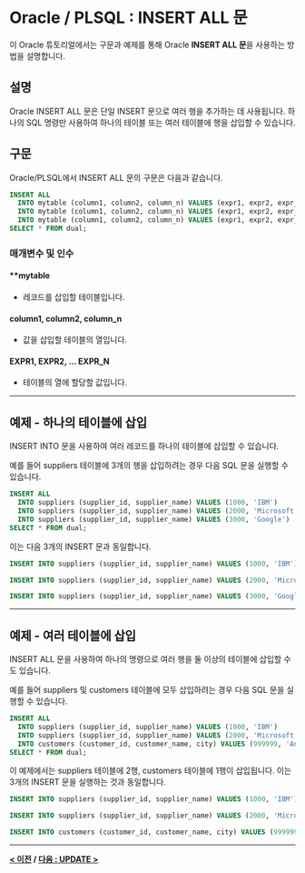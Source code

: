 # Oracle / PLSQL : INSERT ALL 문

이 Oracle 튜토리얼에서는 구문과 예제를 통해 Oracle **INSERT ALL 문**을 사용하는 방법을 설명합니다.

## 설명
Oracle INSERT ALL 문은 단일 INSERT 문으로 여러 행을 추가하는 데 사용됩니다. 하나의 SQL 명령만 사용하여 하나의 테이블 또는 여러 테이블에 행을 삽입할 수 있습니다.

## 구문
Oracle/PLSQL에서 INSERT ALL 문의 구문은 다음과 같습니다.
```SQL
INSERT ALL
  INTO mytable (column1, column2, column_n) VALUES (expr1, expr2, expr_n)
  INTO mytable (column1, column2, column_n) VALUES (expr1, expr2, expr_n)
  INTO mytable (column1, column2, column_n) VALUES (expr1, expr2, expr_n)
SELECT * FROM dual;
```
### 매개변수 및 인수
#### **mytable
- 레코드를 삽입할 테이블입니다.
#### **column1, column2, column_n**
- 값을 삽입할 테이블의 열입니다.
#### **EXPR1, EXPR2, ... EXPR_N**
- 테이블의 열에 할당할 값입니다.

---
## 예제 - 하나의 테이블에 삽입
INSERT INTO 문을 사용하여 여러 레코드를 하나의 테이블에 삽입할 수 있습니다.

예를 들어 suppliers 테이블에 3개의 행을 삽입하려는 경우 다음 SQL 문을 실행할 수 있습니다.
```SQL
INSERT ALL
  INTO suppliers (supplier_id, supplier_name) VALUES (1000, 'IBM')
  INTO suppliers (supplier_id, supplier_name) VALUES (2000, 'Microsoft')
  INTO suppliers (supplier_id, supplier_name) VALUES (3000, 'Google')
SELECT * FROM dual;
```
이는 다음 3개의 INSERT 문과 동일합니다.
```SQL
INSERT INTO suppliers (supplier_id, supplier_name) VALUES (1000, 'IBM');

INSERT INTO suppliers (supplier_id, supplier_name) VALUES (2000, 'Microsoft');

INSERT INTO suppliers (supplier_id, supplier_name) VALUES (3000, 'Google');
```

---
## 예제 - 여러 테이블에 삽입
INSERT ALL 문을 사용하여 하나의 명령으로 여러 행을 둘 이상의 테이블에 삽입할 수도 있습니다.

예를 들어 suppliers 및 customers 테이블에 모두 삽입하려는 경우 다음 SQL 문을 실행할 수 있습니다.
```SQL
INSERT ALL
  INTO suppliers (supplier_id, supplier_name) VALUES (1000, 'IBM')
  INTO suppliers (supplier_id, supplier_name) VALUES (2000, 'Microsoft')
  INTO customers (customer_id, customer_name, city) VALUES (999999, 'Anderson Construction', 'New York')
SELECT * FROM dual;
```
이 예제에서는 suppliers 테이블에 2행, customers 테이블에 1행이 삽입됩니다. 이는 3개의 INSERT 문을 실행하는 것과 동일합니다.
```SQL
INSERT INTO suppliers (supplier_id, supplier_name) VALUES (1000, 'IBM');

INSERT INTO suppliers (supplier_id, supplier_name) VALUES (2000, 'Microsoft');

INSERT INTO customers (customer_id, customer_name, city) VALUES (999999, 'Anderson Construction', 'New York');
```

---
**[< 이전](INSERT.md) / [다음 : UPDATE >](UPDATE.md)**